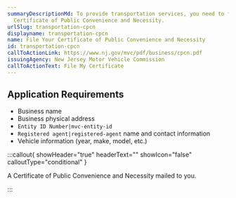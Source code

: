 ```yaml
---
summaryDescriptionMd: To provide transportation services, you need to file a
  Certificate of Public Convenience and Necessity.
urlSlug: transportation-cpcn
displayname: transportation-cpcn
name: File Your Certificate of Public Convenience and Necessity
id: transportation-cpcn
callToActionLink: https://www.nj.gov/mvc/pdf/business/cpcn.pdf
issuingAgency: New Jersey Motor Vehicle Commission
callToActionText: File My Certificate
---
```


## Application Requirements

- Business name
- Business physical address
- `Entity ID Number|mvc-entity-id`
- `Registered agent|registered-agent` name and contact information
- Vehicle information (year, make, model, etc.)

:::callout{ showHeader="true" headerText="" showIcon="false" calloutType="conditional" }

A Certificate of Public Convenience and Necessity mailed to you.

:::
